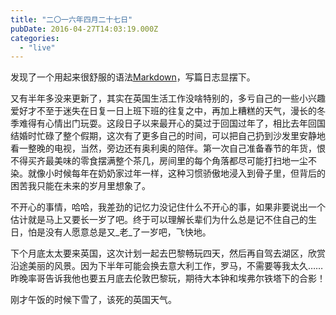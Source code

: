```yaml
---
title: "二〇一六年四月二十七日"
pubDate: 2016-04-27T14:03:19.000Z
categories: 
  - "live"
---
```


发现了一个用起来很舒服的语法[Markdown](http://wowubuntu.com/markdown/)，写篇日志显摆下。

又有半年多没来更新了，其实在英国生活工作没啥特别的，多亏自己的一些小兴趣爱好才不至于迷失在日复一日上班下班的往复之中，再加上糟糕的天气，漫长的冬季难得有心情出门玩耍。这段日子以来最开心的莫过于回国过年了，相比去年回国结婚时忙碌了整个假期，这次有了更多自己的时间，可以把自己扔到沙发里安静地看一整晚的电视，当然，旁边还有奥利奥的陪伴。第一次自己准备春节的年货，恨不得买齐最美味的零食摆满整个茶几，房间里的每个角落都尽可能打扫地一尘不染。就像小时候每年在奶奶家过年一样，这种习惯骄傲地浸入到骨子里，但背后的困苦我只能在未来的岁月里想象了。

不开心的事情，哈哈，我差劲的记忆力没记住什么不开心的事，如果非要说出一个估计就是马上又要长一岁了吧。终于可以理解长辈们为什么总是记不住自己的生日，怕是没有人愿意总是又_老_了一岁吧，飞快地。

下个月底太太要来英国，这次计划一起去巴黎畅玩四天，然后再自驾去湖区，欣赏沿途美丽的风景。因为下半年可能会换去意大利工作，罗马，不需要等我太久…… 昨晚率哥告诉我他也要五月底去伦敦巴黎玩，期待大本钟和埃弗尔铁塔下的合影！

刚才午饭的时候下雪了，该死的英国天气。

